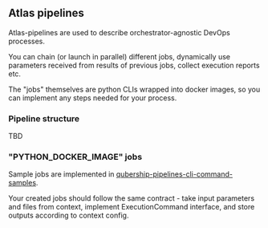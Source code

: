 ## Atlas pipelines

Atlas-pipelines are used to describe orchestrator-agnostic DevOps processes.

You can chain (or launch in parallel) different jobs, dynamically use parameters received from results of previous jobs, collect execution reports etc.

The "jobs" themselves are python CLIs wrapped into docker images, so you can implement any steps needed for your process.

### Pipeline structure

TBD

### "PYTHON_DOCKER_IMAGE" jobs

Sample jobs are implemented in [qubership-pipelines-cli-command-samples](https://github.com/Netcracker/qubership-pipelines-cli-command-samples).

Your created jobs should follow the same contract - take input parameters and files from context, implement ExecutionCommand interface, and store outputs according to context config.
